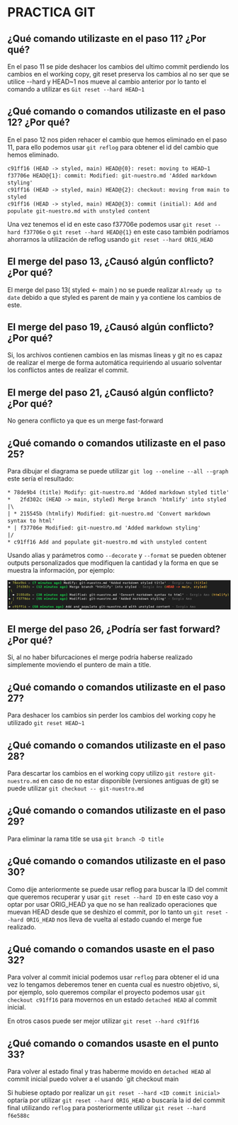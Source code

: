 # PRACTICA GIT

## ¿Qué comando utilizaste en el paso 11? ¿Por qué?

En el paso 11 se pide deshacer los cambios del ultimo commit perdiendo los cambios en el working copy, git reset preserva los cambios al no ser que se utilice --hard y HEAD~1 nos mueve al cambio anterior por lo tanto el comando a utilizar es `Git reset --hard HEAD~1`

## ¿Qué comando o comandos utilizaste en el paso 12? ¿Por qué?

En el paso 12 nos piden rehacer el cambio que hemos eliminado en el paso 11, para ello podemos usar `git reflog` para obtener el id del cambio que hemos eliminado.

```
c91ff16 (HEAD -> styled, main) HEAD@{0}: reset: moving to HEAD~1
f37706e HEAD@{1}: commit: Modified: git-nuestro.md 'Added markdown styling'
c91ff16 (HEAD -> styled, main) HEAD@{2}: checkout: moving from main to styled
c91ff16 (HEAD -> styled, main) HEAD@{3}: commit (initial): Add and populate git-nuestro.md with unstyled content
```
 
 Una vez tenemos el id en este caso f37706e podemos usar `git reset --hard f37706e` o `git reset --hard HEAD@{1}` en este caso también podríamos ahorrarnos la utilización de reflog usando `git reset --hard ORIG_HEAD`
 
##  El merge del paso 13, ¿Causó algún conflicto? ¿Por qué?

El merge del paso 13( styled <- main ) no se puede realizar `Already up to date` debido a que styled es parent de main y ya contiene los cambios de este.

## El merge del paso 19, ¿Causó algún conflicto? ¿Por qué?

Si, los archivos contienen cambios en las mismas lineas y git no es capaz de realizar el merge de forma automática requiriendo al usuario solventar los conflictos antes de realizar el commit.


## El merge del paso 21, ¿Causó algún conflicto? ¿Por qué?

No genera conflicto ya que es un merge fast-forward

## ¿Qué comando o comandos utilizaste en el paso 25?

Para dibujar el diagrama se puede utilizar `git log --oneline --all --graph` este sería el resultado:

```
* 78de9b4 (title) Modify: git-nuestro.md 'Added markdown styled title'
*   2fd302c (HEAD -> main, styled) Merge branch 'htmlify' into styled
|\  
| * 215545b (htmlify) Modified: git-nuestro.md 'Convert markdown syntax to html'
* | f37706e Modified: git-nuestro.md 'Added markdown styling'
|/  
* c91ff16 Add and populate git-nuestro.md with unstyled content
``` 

Usando alias y parámetros como `--decorate` y `--format` se pueden obtener outputs personalizados que modifiquen la cantidad y la forma en que se muestra la información, por ejemplo:

![alt text](https://raw.githubusercontent.com/Sergio-Amo/practica-git-1/main/images/step25.png)

## El merge del paso 26, ¿Podría ser fast forward? ¿Por qué?

Si, al no haber bifurcaciones el merge podría haberse realizado simplemente moviendo el puntero de main a title.

##  ¿Qué comando o comandos utilizaste en el paso 27?

Para deshacer los cambios sin perder los cambios del working copy he utilizado `git reset HEAD~1`

##  ¿Qué comando o comandos utilizaste en el paso 28?

Para descartar los cambios en el working copy utilizo `git restore git-nuestro.md` en caso de no estar disponible (versiones antiguas de git) se puede utilizar `git checkout -- git-nuestro.md`

##  ¿Qué comando o comandos utilizaste en el paso 29?

Para eliminar la rama title se usa `git branch -D title`

##  ¿Qué comando o comandos utilizaste en el paso 30?

Como dije anteriormente se puede usar reflog para buscar la ID del commit que queremos recuperar y usar `git reset --hard ID` en este caso voy a optar por usar ORIG_HEAD ya que no se han realizado operaciones que muevan HEAD desde que se deshizo el commit, por lo tanto un `git reset --hard ORIG_HEAD` nos lleva de vuelta al estado cuando el merge fue realizado.


##  ¿Qué comando o comandos usaste en el paso 32?
Para volver al commit inicial podemos usar `reflog` para obtener el id una vez lo tengamos deberemos tener en cuenta cual es nuestro objetivo, si, por ejemplo, solo queremos compilar el proyecto podemos usar `git checkout c91ff16` para movernos en un estado `detached HEAD` al commit inicial.

En otros casos puede ser mejor utilizar `git reset --hard c91ff16`

##  ¿Qué comando o comandos usaste en el punto 33?
Para volver al estado final y tras haberme movido en `detached HEAD` al commit inicial puedo volver a el usando `git checkout main

Si hubiese optado por realizar un `git reset --hard <ID commit inicial>` optaría por utilizar `git reset --hard ORIG_HEAD` o buscaría la id del commit final utilizando `reflog` para posteriormente utilizar `git reset --hard f6e588c`
